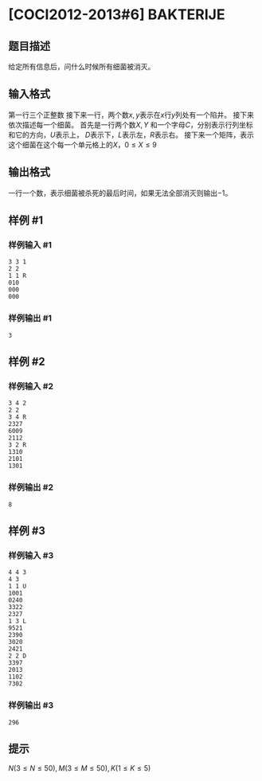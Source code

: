 # [COCI2012-2013#6] BAKTERIJE

## 题目描述

给定所有信息后，问什么时候所有细菌被消灭。

## 输入格式

第一行三个正整数
接下来一行，两个数$x,y$表示在$x$行$y$列处有一个陷井。
接下来依次描述每一个细菌。
首先是一行两个数$X,Y$ 和一个字母$C$，分别表示行列坐标和它的方向，$U$表示上，
$D$表示下，$L$表示左，$R$表示右。
接下来一个矩阵，表示这个细菌在这个每一个单元格上的$X$，$0≤X≤9$

## 输出格式

一行一个数，表示细菌被杀死的最后时间，如果无法全部消灭则输出$-1$。

## 样例 #1

### 样例输入 #1
```
3 3 1
2 2
1 1 R
010
000
000
```

### 样例输出 #1

```
3
```

## 样例 #2

### 样例输入 #2
```
3 4 2
2 2
3 4 R
2327
6009
2112
3 2 R
1310
2101
1301
```

### 样例输出 #2

```
8
```

## 样例 #3

### 样例输入 #3
```
4 4 3
4 3
1 1 U
1001
0240
3322
2327
1 3 L
9521
2390
3020
2421
2 2 D
3397
2013
1102
7302
```

### 样例输出 #3

```
296
```

## 提示

$N(3≤N≤50),M(3≤M≤50),K(1≤K≤5)$
